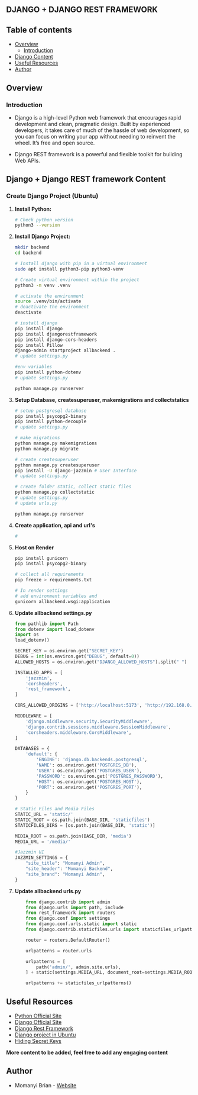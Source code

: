 ## DJANGO + DJANGO REST FRAMEWORK

## Table of contents

- [Overview](#overview)
    - [Introduction](#introduction)
- [Django Content](#django-content)
- [Useful Resources](#useful-resources)
- [Author](#author)

## Overview

### Introduction
- Django is a high-level Python web framework that encourages rapid development and clean, pragmatic design. Built by experienced developers, it takes care of much of the hassle of web development, so you can focus on writing your app without needing to reinvent the wheel. It’s free and open source.

- Django REST framework is a powerful and flexible toolkit for building Web APIs.

## Django + Django REST framework Content

### Create Django Project (Ubuntu)

1. **Install Python:**

    ```bash
    # Check python version
    python3 --version
    ```

2. **Install Django Project:**

    ```bash
    mkdir backend
    cd backend

    # Install django with pip in a virtual environment
    sudo apt install python3-pip python3-venv

    # Create virtual environment within the project
    python3 -m venv .venv

    # activate the environment
    source .venv/bin/activate
    # deactivate the environment
    deactivate

    # install django
    pip install django
    pip install djangorestframework
    pip install django-cors-headers
    pip install Pillow 
    django-admin startproject allbackend .
    # update settings.py

    #env variables
    pip install python-dotenv
    # update settings.py

    python manage.py runserver
    ```

3. **Setup Database, createsuperuser, makemigrations and collectstatics**
    ```bash
    # setup postgresql database
    pip install psycopg2-binary
    pip install python-decouple
    # update settings.py

    # make migrations
    python manage.py makemigrations
    python manage.py migrate
    
    # create createsuperuser
    python manage.py createsuperuser
    pip install -U django-jazzmin # User Interface
    # update settings.py

    # create folder static, collect static files
    python manage.py collectstatic
    # update settings.py
    # update urls.py

    python manage.py runserver
    ```

4. **Create application, api and url's**
    ```bash
    # 
    ```

5. **Host on Render**
    ```python
    pip install gunicorn
    pip install psycopg2-binary

    # collect all requirements
    pip freeze > requirements.txt

    # In render settings
    # add environment variables and
    gunicorn allbackend.wsgi:application
    ```

6. **Update allbackend settings.py**
    ```python
    from pathlib import Path
    from dotenv import load_dotenv
    import os
    load_dotenv()

    SECRET_KEY = os.environ.get("SECRET_KEY")
    DEBUG = int(os.environ.get("DEBUG", default=0))
    ALLOWED_HOSTS = os.environ.get("DJANGO_ALLOWED_HOSTS").split(" ")

    INSTALLED_APPS = [
        'jazzmin',
        'corsheaders',
        'rest_framework',
    ]

    CORS_ALLOWED_ORIGINS = ['http://localhost:5173', 'http://192.168.0.17:5173']

    MIDDLEWARE = [
        'django.middleware.security.SecurityMiddleware',
        'django.contrib.sessions.middleware.SessionMiddleware',
        'corsheaders.middleware.CorsMiddleware',
    ]

    DATABASES = {
        'default': {
            'ENGINE': 'django.db.backends.postgresql',
            'NAME': os.environ.get('POSTGRES_DB'),
            'USER': os.environ.get('POSTGRES_USER'),
            'PASSWORD': os.environ.get('POSTGRES_PASSWORD'),
            'HOST': os.environ.get('POSTGRES_HOST'),
            'PORT': os.environ.get('POSTGRES_PORT'),
        }
    }

    # Static Files and Media Files
    STATIC_URL = 'static/'
    STATIC_ROOT = os.path.join(BASE_DIR, 'staticfiles')
    STATICFILES_DIRS = [os.path.join(BASE_DIR, 'static')]

    MEDIA_ROOT = os.path.join(BASE_DIR, 'media')
    MEDIA_URL = '/media/'

    #Jazzmin UI
    JAZZMIN_SETTINGS = {
        "site_title": "Momanyi Admin",
        "site_header": "Momanyi Backend",
        "site_brand": "Momanyi Admin",
    }
    ```

7. **Update allbackend urls.py**
    ```python
        from django.contrib import admin
        from django.urls import path, include
        from rest_framework import routers
        from django.conf import settings
        from django.conf.urls.static import static
        from django.contrib.staticfiles.urls import staticfiles_urlpatterns

        router = routers.DefaultRouter()

        urlpatterns = router.urls

        urlpatterns = [
            path('admin/', admin.site.urls),
        ] + static(settings.MEDIA_URL, document_root=settings.MEDIA_ROOT)

        urlpatterns += staticfiles_urlpatterns()
    ```

## Useful Resources
- [Python Official Site](https://www.python.org/)
- [Django Official Site](https://www.djangoproject.com/)
- [Django Rest Framework](https://www.django-rest-framework.org/)
- [Django project in Ubuntu](https://www.youtube.com/watch?v=BSRN0hC96L8)
- [Hiding Secret Keys](https://medium.com/@natmakesthings/hiding-secret-key-in-django-deployment-on-heroku-59b9640819a)


**More content to be added, feel free to add any engaging content**

## Author

- Momanyi Brian - [Website](https://momanyi-brian-portfolio.vercel.app)